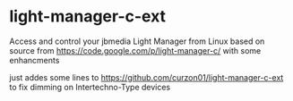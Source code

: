 # light-manager-c-ext

Access and control your jbmedia Light Manager from Linux based on source from https://code.google.com/p/light-manager-c/ with some enhancments 

just addes some lines to https://github.com/curzon01/light-manager-c-ext to fix dimming on Intertechno-Type devices
